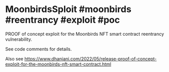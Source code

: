 # MoonbirdsSploit #moonbirds #reentrancy #exploit #poc 

PROOF of concept exploit for the Moonbirds NFT smart contract reentrancy vulnerability.

See code comments for details.

Also see https://www.dhanjani.com/2022/05/release-proof-of-concept-exploit-for-the-moonbirds-nft-smart-contract.html
